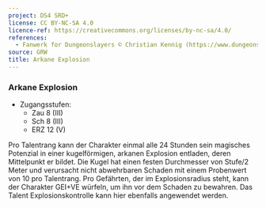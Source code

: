 ```yaml
---
project: DS4 SRD+
license: CC BY-NC-SA 4.0
licence-ref: https://creativecommons.org/licenses/by-nc-sa/4.0/
references: 
  - Fanwerk for Dungeonslayers © Christian Kennig (https://www.dungeonslayers.net/)
source: GRW
title: Arkane Explosion
---
```


### Arkane Explosion

- Zugangsstufen:
  - Zau 8 (III)
  - Sch 8 (III)
  - ERZ 12 (V)

Pro Talentrang kann der Charakter einmal alle 24 Stunden sein magisches Potenzial in einer kugelförmigen, arkanen Explosion entladen, deren Mittelpunkt er bildet. Die Kugel hat einen festen Durchmesser von Stufe/2 Meter und verursacht nicht abwehrbaren Schaden mit einem Probenwert von 10 pro Talentrang. Pro Gefährten, der im Explosionsradius steht, kann der Charakter GEI+VE würfeln, um ihn vor dem Schaden zu bewahren. Das Talent Explosionskontrolle kann hier ebenfalls angewendet werden.

